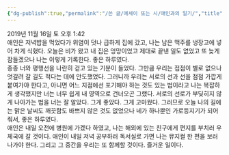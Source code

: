```yaml
---
{"dg-publish":true,"permalink":"/쓴 글/에세이 또는 시/애인과의 일기/","title":"애인과의 일기","tags":["하루","애인"],"noteIcon":""}
---
```


2019년 11월 16일 토 오후 1:42
<br/>
애인은 저녁밥을 먹었다가 위염이 덧나 급하게 집에 갔고, 나는 남은 맥주를 냉장고에 넣어 차게 식혔다. 오늘은 비가 왔고 내 집은 엉망이었고 제대로 끝낸 일도 없었고 또 늦게 잠들겠으나 나는 이렇게 기록한다. 좋은 하루였다.<br/>
종종 너와 평행선을 나란히 걷고 있는 기분이 들었다. 그만큼 우리는 접점이 별로 없으나 엇갈려 갈 길도 적다는 데에 안도했었다. 그러니까 우리는 서로의 선과 선을 점점 가깝게 붙여가야 한다고, 아니면 어느 지점에선 포기해야 하는 것도 있는 법이라고 나는 복잡하게 생각했지만 너는 너무 쉽게 내 영역으로 건너오곤 그랬다. 서로의 선로가 부딪히지 않게 나아가는 법을 너는 잘 알았다. 그게 좋았다. 그게 고마웠다. 그러므로 오늘 나의 길에는 맑은 날씨도 깨끗함도 바쁘지 않은 것도 없었으나 네가 하나뿐인 가로등지기가 되어줘서, 좋은 하루였다.<br/>
애인은 내일 오전에 병원에 가겠다 하였고, 나는 해외에 있는 친구에게 편지를 부치러 우체국에 갈 것이다. 애인이 내일 저녁 공부하러 독서실로 가면 나는 뮤지컬 한 편을 보러 나가야 한다. 그리고 그 중간을 우리는 또 함께할 것이다. 즐거운 일이다.<br/>
